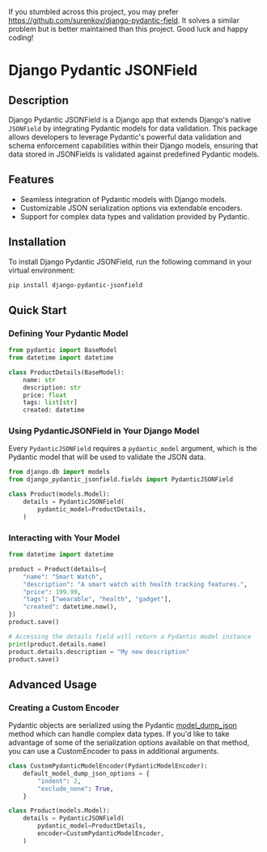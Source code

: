 If you stumbled across this project, you may prefer https://github.com/surenkov/django-pydantic-field. It solves a similar problem but is better maintained than this project. Good luck and happy coding!

# Django Pydantic JSONField

## Description

Django Pydantic JSONField is a Django app that extends Django's native `JSONField` by integrating Pydantic models for data validation. This package allows developers to leverage Pydantic's powerful data validation and schema enforcement capabilities within their Django models, ensuring that data stored in JSONFields is validated against predefined Pydantic models.

## Features

- Seamless integration of Pydantic models with Django models.
- Customizable JSON serialization options via extendable encoders.
- Support for complex data types and validation provided by Pydantic.

## Installation

To install Django Pydantic JSONField, run the following command in your virtual environment:

```bash
pip install django-pydantic-jsonfield
```

## Quick Start

### Defining Your Pydantic Model

```python
from pydantic import BaseModel
from datetime import datetime

class ProductDetails(BaseModel):
    name: str
    description: str
    price: float
    tags: list[str]
    created: datetime
```

### Using PydanticJSONField in Your Django Model

Every `PydanticJSONField` requires a `pydantic_model` argument, which is the Pydantic model that will be used to validate the JSON data.

```python
from django.db import models
from django_pydantic_jsonfield.fields import PydanticJSONField

class Product(models.Model):
    details = PydanticJSONField(
        pydantic_model=ProductDetails,
    )
```

### Interacting with Your Model

```python
from datetime import datetime

product = Product(details={
    "name": "Smart Watch",
    "description": "A smart watch with health tracking features.",
    "price": 199.99,
    "tags": ["wearable", "health", "gadget"],
    "created": datetime.now(),
})
product.save()

# Accessing the details field will return a Pydantic model instance
print(product.details.name)
product.details.description = "My new description"
product.save()
```

## Advanced Usage

### Creating a Custom Encoder

Pydantic objects are serialized using the Pydantic [model_dump_json](https://docs.pydantic.dev/latest/api/base_model/#pydantic.BaseModel.model_dump_json) method which can handle complex data types. If you'd like to take advantage of some of the serialization options available on that method, you can use a CustomEncoder to pass in additional arguments.

```python
class CustomPydanticModelEncoder(PydanticModelEncoder):
    default_model_dump_json_options = {
        "indent": 2,
        "exclude_none": True,
    }

class Product(models.Model):
    details = PydanticJSONField(
        pydantic_model=ProductDetails,
        encoder=CustomPydanticModelEncoder,
    )
```


